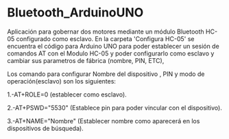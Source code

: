 # Bluetooth_ArduinoUNO

Aplicación para gobernar dos motores mediante un módulo Bluetooth HC-05 configurado como esclavo.
En la carpeta 'Configura HC-05' se encuentra el código para Arduino UNO para poder establecer un sesión de comandos AT 
con el Modulo HC-05 y poder configurarlo como esclavo y cambiar sus parametros de fábrica (nombre, PIN, ETC),

Los comando para configurar Nombre del dispositivo , PIN y modo de operación(esclavo) son los siguientes:

1.-AT+ROLE=0 (establecer como esclavo).

2.-AT+PSWD="5530" (Establece pin para poder vincular con el dispositivo).

3.-AT+NAME="Nombre" (Establecer nombre como aparecerá en los dispositivos de búsqueda).
  

